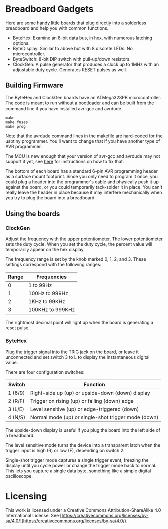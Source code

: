 # Breadboard Gadgets

Here are some handy little boards that plug directly into a solderless
breadboard and help you with common functions.

* ByteHex: Examine an 8-bit data bus, in hex, with numerous latching options.
* ByteDisplay: Similar to above but with 8 discrete LEDs. No microcontroller.
* ByteSwitch: 8-bit DIP switch with pull-up/down resistors.
* ClockGen: A pulse generator that produces a clock up to 1MHz with an adjustable duty cycle. Generates RESET pulses as well.


## Building Firmware
The ByteHex and ClockGen boards have an ATMega328PB microcontroller. The code is meant to run without a bootloader and can be built from the command line if you have installed avr-gcc and avrdude.

```
make
make fuses
make prog
```

Note that the avrdude command lines in the makefile are hard-coded for the usbtiny programmer. You'll want to change that if you have another type of AVR programmer.

The MCU is new enough that your version of avr-gcc and avrdude may not
support it yet, see [here](https://gist.github.com/goncalor/51e1c8038cc058b4379552477255b4e1) for instructions on how to fix that.

The bottom of each board has a standard 6-pin AVR programming header as a surface mount footprint. Since you only need to program it once, you could plug a header into the programmer's cable and physically push it up against the board, or you could temporarily tack-solder it in place. You can't really leave the header in place because it may interfere mechanically when you try to plug the board into a breadboard.

## Using the boards

### ClockGen

Adjust the frequency with the upper potentiometer. The lower potentiometer sets the duty cycle. When you set the duty cycle, the percent value will temporarily appear on the hex display.

The frequency range is set by the knob marked 0, 1, 2, and 3. These settings correspond with the following ranges:

| Range | Frequencies      |
|-------|------------------|
|   0   | 1 to 99Hz        |
|   1   | 100Hz to 999Hz   |
|   2   | 1KHz to 99KHz    |
|   3   | 100KHz to 999KHz |

The rightmost decimal point will light up when the board is generating a reset pulse.

### ByteHex

Plug the trigger signal into the TRIG jack on the board, or leave it unconnected and set switch 3 to L to display the instantaneous digital value.

There are four configuration switches:

| Switch    | Function            |
|-----------|---------------------|
|   1 (6/9) | Right-side up (up) or upside-down (down) display |
|   2 (R/F) | Trigger on rising (up) or falling (down) edge    | 
|   3 (L/E) | Level sensitive (up) or edge-triggered (down)    | 
|   4 (N/S) | Normal mode (up) or single-shot trigger mode (down) |

The upside-down display is useful if you plug the board into the left side of a breadboard.

The level sensitive mode turns the device into a transparent latch when the trigger input is high (R) or low (F), depending on switch 2.

Single-shot trigger mode captures a single trigger event, freezing the display until you cycle power or change the trigger mode back to normal. This lets you capture a single data byte, something like a simple digital oscilloscope.

# Licensing

This work is licensed under a Creative Commons Attribution-ShareAlike 4.0 International License. See [https://creativecommons.org/licenses/by-sa/4.0/](https://creativecommons.org/licenses/by-sa/4.0/).
